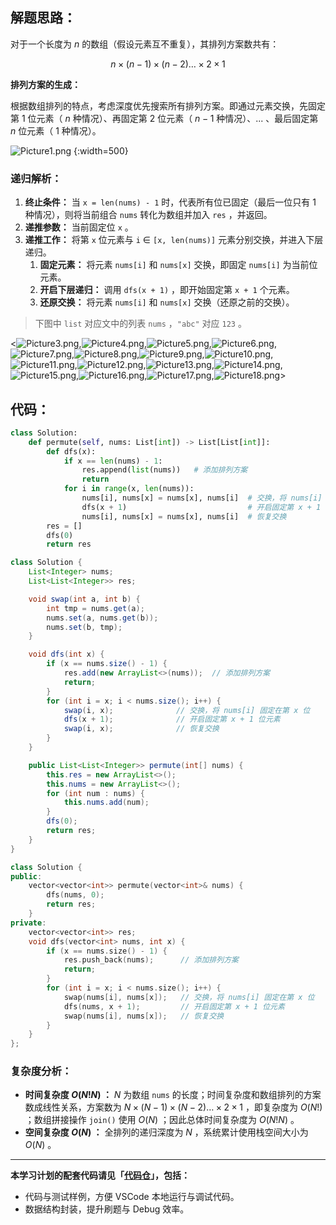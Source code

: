 ## 解题思路：

对于一个长度为 $n$ 的数组（假设元素互不重复），其排列方案数共有：

$$
n \times (n-1) \times (n-2) … \times 2 \times 1
$$

**排列方案的生成：**

根据数组排列的特点，考虑深度优先搜索所有排列方案。即通过元素交换，先固定第 $1$ 位元素（ $n$ 种情况）、再固定第 $2$ 位元素（ $n-1$ 种情况）、... 、最后固定第 $n$ 位元素（ $1$ 种情况）。

![Picture1.png](https://pic.leetcode.cn/1690622875-QNAmSJ-Picture1.png)
{:width=500}

### 递归解析：

1. **终止条件：** 当 `x = len(nums) - 1`  时，代表所有位已固定（最后一位只有 $1$ 种情况），则将当前组合 `nums` 转化为数组并加入 `res` ，并返回。
2. **递推参数：** 当前固定位 `x` 。
3. **递推工作：** 将第 `x` 位元素与 `i` $\in$ `[x, len(nums)]` 元素分别交换，并进入下层递归。
   1. **固定元素：** 将元素 `nums[i]` 和 `nums[x]` 交换，即固定 `nums[i]` 为当前位元素。
   2. **开启下层递归：** 调用 `dfs(x + 1)` ，即开始固定第 `x + 1` 个元素。
   3. **还原交换：** 将元素 `nums[i]` 和 `nums[x]` 交换（还原之前的交换）。

> 下图中 `list` 对应文中的列表 `nums` ，`"abc"` 对应 `123` 。

<![Picture3.png](https://pic.leetcode-cn.com/1599403497-OCDfsB-Picture3.png),![Picture4.png](https://pic.leetcode-cn.com/1599403497-wEILvT-Picture4.png),![Picture5.png](https://pic.leetcode-cn.com/1599403497-eBHuvg-Picture5.png),![Picture6.png](https://pic.leetcode-cn.com/1599403497-hCtrpl-Picture6.png),![Picture7.png](https://pic.leetcode-cn.com/1599403497-BvuqQX-Picture7.png),![Picture8.png](https://pic.leetcode-cn.com/1599403497-QPjcfe-Picture8.png),![Picture9.png](https://pic.leetcode-cn.com/1599403497-crBxOP-Picture9.png),![Picture10.png](https://pic.leetcode-cn.com/1599403497-lwELHl-Picture10.png),![Picture11.png](https://pic.leetcode-cn.com/1599403497-yjHsYa-Picture11.png),![Picture12.png](https://pic.leetcode-cn.com/1599403497-oYRpaR-Picture12.png),![Picture13.png](https://pic.leetcode-cn.com/1599403497-CadkyC-Picture13.png),![Picture14.png](https://pic.leetcode-cn.com/1599403497-Sbywbs-Picture14.png),![Picture15.png](https://pic.leetcode-cn.com/1599403497-RNgwPK-Picture15.png),![Picture16.png](https://pic.leetcode-cn.com/1599403497-nOToNd-Picture16.png),![Picture17.png](https://pic.leetcode-cn.com/1599403497-ddKpYy-Picture17.png),![Picture18.png](https://pic.leetcode-cn.com/1599403497-xvTQhj-Picture18.png)>

## 代码：

```Python []
class Solution:
    def permute(self, nums: List[int]) -> List[List[int]]:
        def dfs(x):
            if x == len(nums) - 1:
                res.append(list(nums))   # 添加排列方案
                return
            for i in range(x, len(nums)):
                nums[i], nums[x] = nums[x], nums[i]  # 交换，将 nums[i] 固定在第 x 位
                dfs(x + 1)                           # 开启固定第 x + 1 位元素
                nums[i], nums[x] = nums[x], nums[i]  # 恢复交换
        res = []
        dfs(0)
        return res
```

```Java []
class Solution {
    List<Integer> nums;
    List<List<Integer>> res;

    void swap(int a, int b) {
        int tmp = nums.get(a);
        nums.set(a, nums.get(b));
        nums.set(b, tmp);
    }

    void dfs(int x) {
        if (x == nums.size() - 1) {
            res.add(new ArrayList<>(nums));  // 添加排列方案
            return;
        }
        for (int i = x; i < nums.size(); i++) {
            swap(i, x);              // 交换，将 nums[i] 固定在第 x 位
            dfs(x + 1);              // 开启固定第 x + 1 位元素
            swap(i, x);              // 恢复交换
        }
    }

    public List<List<Integer>> permute(int[] nums) {
        this.res = new ArrayList<>();
        this.nums = new ArrayList<>();
        for (int num : nums) {
            this.nums.add(num);
        }
        dfs(0);
        return res;
    }
}
```

```C++ []
class Solution {
public:
    vector<vector<int>> permute(vector<int>& nums) {
        dfs(nums, 0);
        return res;
    }
private:
    vector<vector<int>> res;
    void dfs(vector<int> nums, int x) {
        if (x == nums.size() - 1) {
            res.push_back(nums);      // 添加排列方案
            return;
        }
        for (int i = x; i < nums.size(); i++) {
            swap(nums[i], nums[x]);   // 交换，将 nums[i] 固定在第 x 位
            dfs(nums, x + 1);         // 开启固定第 x + 1 位元素
            swap(nums[i], nums[x]);   // 恢复交换
        }
    }
};
```

### 复杂度分析：

- **时间复杂度 $O(N!N)$ ：** $N$ 为数组 `nums` 的长度；时间复杂度和数组排列的方案数成线性关系，方案数为 $N \times (N-1) \times (N-2) … \times 2 \times 1$ ，即复杂度为 $O(N!)$ ；数组拼接操作 `join()` 使用 $O(N)$ ；因此总体时间复杂度为 $O(N!N)$ 。
- **空间复杂度 $O(N)$ ：** 全排列的递归深度为 $N$ ，系统累计使用栈空间大小为 $O(N)$ 。

---

**本学习计划的配套代码请见「[代码仓](https://github.com/krahets/selected-coding-interview)」，包括：**

- 代码与测试样例，方便 VSCode 本地运行与调试代码。
- 数据结构封装，提升刷题与 Debug 效率。
